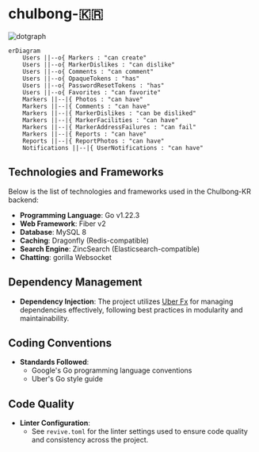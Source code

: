 # chulbong-:kr:

![dotgraph](https://github.com/Alfex4936/chulbong-kr/assets/2356749/7b1e06ec-4478-4514-aa8f-9831481fd4d8)


```mermaid
erDiagram
    Users ||--o{ Markers : "can create"
    Users ||--o{ MarkerDislikes : "can dislike"
    Users ||--o{ Comments : "can comment"
    Users ||--o{ OpaqueTokens : "has"
    Users ||--o{ PasswordResetTokens : "has"
    Users ||--o{ Favorites : "can favorite"
    Markers ||--|{ Photos : "can have"
    Markers ||--|{ Comments : "can have"
    Markers ||--|{ MarkerDislikes : "can be disliked"
    Markers ||--|{ MarkerFacilities : "can have"
    Markers ||--|{ MarkerAddressFailures : "can fail"
    Markers ||--|{ Reports : "can have"
    Reports ||--|{ ReportPhotos : "can have"
    Notifications ||--|{ UserNotifications : "can have"

```

## Technologies and Frameworks

Below is the list of technologies and frameworks used in the Chulbong-KR backend:

- **Programming Language**: Go v1.22.3
- **Web Framework**: Fiber v2
- **Database**: MySQL 8
- **Caching**: Dragonfly (Redis-compatible)
- **Search Engine**: ZincSearch (Elasticsearch-compatible)
- **Chatting**: gorilla Websocket

## Dependency Management

- **Dependency Injection**: The project utilizes [Uber Fx](https://github.com/uber-go/fx) for managing dependencies effectively, following best practices in modularity and maintainability.

## Coding Conventions

- **Standards Followed**:
  - Google's Go programming language conventions
  - Uber's Go style guide

## Code Quality

- **Linter Configuration**:
  - See `revive.toml` for the linter settings used to ensure code quality and consistency across the project.
